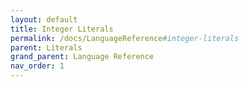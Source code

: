 ```yaml
---
layout: default
title: Integer Literals
permalink: /docs/LanguageReference#integer-literals
parent: Literals
grand_parent: Language Reference
nav_order: 1
---
```


